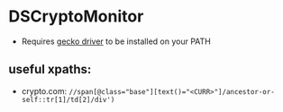 # DSCryptoMonitor

- Requires [gecko driver](https://github.com/mozilla/geckodriver/releases) to be installed on your PATH

## useful xpaths:
- crypto.com:
  `//span[@class="base"][text()="<CURR>"]/ancestor-or-self::tr[1]/td[2]/div')`